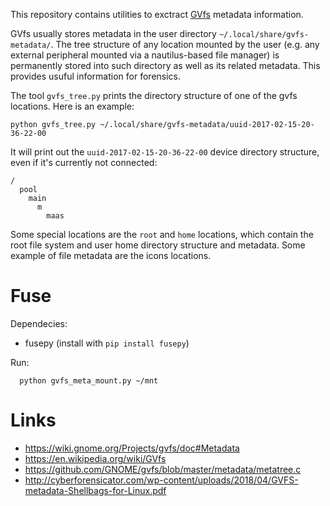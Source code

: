 This repository contains utilities to exctract
[GVfs](https://wiki.gnome.org/Projects/gvfs/doc#Metadata) metadata information.

GVfs usually stores metadata in the user directory `~/.local/share/gvfs-metadata/`. The tree
structure of any location mounted by the user (e.g. any external peripheral mounted via
a nautilus-based file manager) is permanently stored into such directory as well as its
related metadata. This provides usuful information for forensics.

The tool `gvfs_tree.py` prints the directory structure of one of the gvfs locations.
Here is an example:

  `python gvfs_tree.py ~/.local/share/gvfs-metadata/uuid-2017-02-15-20-36-22-00`

It will print out the `uuid-2017-02-15-20-36-22-00` device directory structure, even if it's
currently not connected:

```
/
  pool
    main
      m
        maas
```

Some special locations are the `root` and `home` locations, which contain the root file system and
user home directory structure and metadata. Some example of file metadata are the icons locations.

# Fuse

Dependecies:

- fusepy (install with `pip install fusepy`)

Run:

```
  python gvfs_meta_mount.py ~/mnt
```

# Links

- https://wiki.gnome.org/Projects/gvfs/doc#Metadata
- https://en.wikipedia.org/wiki/GVfs
- https://github.com/GNOME/gvfs/blob/master/metadata/metatree.c
- http://cyberforensicator.com/wp-content/uploads/2018/04/GVFS-metadata-Shellbags-for-Linux.pdf
